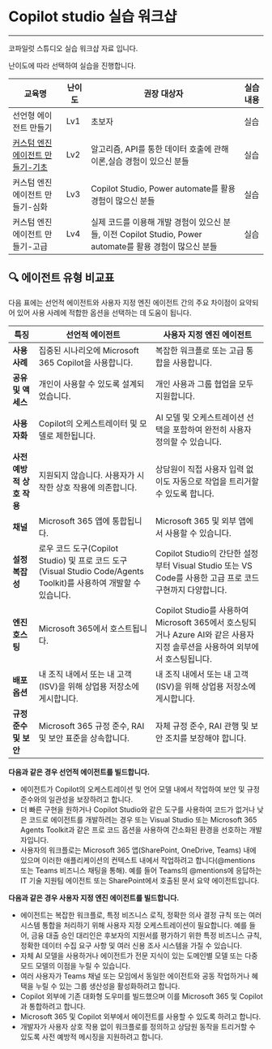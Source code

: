 # Copilot studio 실습 워크샵
----
코파일럿 스튜디오 실습 워크샵 자료 입니다.

난이도에 따라 선택하여 실습을 진행합니다.

| **교육명** | **난이도** | **권장 대상자** | **실습 내용** |
|---|---|---|---|
|선언형 에이전트 만들기| Lv1 | 초보자 | 실습 |
|[커스텀 엔진 에이전트 만들기-기초](https://github.com/chichoi1991/Copilot_Agent/tree/main/%EC%BD%94%ED%8C%8C%EC%9D%BC%EB%9F%BF%20%EC%8A%A4%ED%8A%9C%EB%94%94%EC%98%A4%20%EC%9B%8C%ED%81%AC%EC%83%B5/%EC%BB%A4%EC%8A%A4%ED%85%80%20%EC%97%90%EC%9D%B4%EC%A0%84%ED%8A%B8%20%EB%A7%8C%EB%93%A4%EA%B8%B0-%EA%B8%B0%EC%B4%88)| Lv2 | 알고리즘, API를 통한 데이터 호출에 관해 이론,실습 경험이 있으신 분들  | 실습 |
|커스텀 엔진 에이전트 만들기-심화| Lv3 |  Copilot Studio, Power automate를 활용 경험이 많으신 분들 | 실습 |
|커스텀 엔진 에이전트 만들기-고급| Lv4 | 실제 코드를 이용해 개발 경험이 있으신 분들, 이전 Copilot Studio, Power automate를 활용 경험이 많으신 분들 | 실습 |



## 🔍 에이전트 유형 비교표

다음 표에는 선언적 에이전트와 사용자 지정 엔진 에이전트 간의 주요 차이점이 요약되어 있어 사용 사례에 적합한 옵션을 선택하는 데 도움이 됩니다.

| **특징** | **선언적 에이전트** | **사용자 지정 엔진 에이전트** |
|----------|----------------------|--------------------------------|
| **사용 사례** | 집중된 시나리오에 Microsoft 365 Copilot을 사용합니다. | 복잡한 워크플로 또는 고급 통합을 사용합니다. |
| **공유 및 액세스** | 개인이 사용할 수 있도록 설계되었습니다. | 개인 사용과 그룹 협업을 모두 지원합니다. |
| **사용자화** | Copilot의 오케스트레이터 및 모델로 제한됩니다. | AI 모델 및 오케스트레이션 선택을 포함하여 완전히 사용자 정의할 수 있습니다. |
| **사전 예방적 상호 작용** | 지원되지 않습니다. 사용자가 시작한 상호 작용에 의존합니다. | 상담원이 직접 사용자 입력 없이도 자동으로 작업을 트리거할 수 있도록 합니다. |
| **채널** | Microsoft 365 앱에 통합됩니다. | Microsoft 365 및 외부 앱에서 사용할 수 있습니다. |
| **설정 복잡성** | 로우 코드 도구(Copilot Studio) 및 프로 코드 도구(Visual Studio Code/Agents Toolkit)를 사용하여 개발할 수 있습니다. | Copilot Studio의 간단한 설정부터 Visual Studio 또는 VS Code를 사용한 고급 프로 코드 구현까지 다양합니다. |
| **엔진 호스팅** | Microsoft 365에서 호스트됩니다. | Copilot Studio를 사용하여 Microsoft 365에서 호스팅되거나 Azure AI와 같은 사용자 지정 솔루션을 사용하여 외부에서 호스팅됩니다. |
| **배포 옵션** | 내 조직 내에서 또는 내 고객(ISV)을 위해 상업용 저장소에 게시합니다. | 내 조직 내에서 또는 내 고객(ISV)을 위해 상업용 저장소에 게시합니다. |
| **규정 준수 및 보안** | Microsoft 365 규정 준수, RAI 및 보안 표준을 상속합니다. | 자체 규정 준수, RAI 관행 및 보안 조치를 보장해야 합니다. |

**다음과 같은 경우 선언적 에이전트를 빌드합니다.**

- 에이전트가 Copilot의 오케스트레이션 및 언어 모델 내에서 작업하여 보안 및 규정 준수와의 일관성을 보장하려고 합니다.
- 더 빠른 구현을 원하거나 Copilot Studio와 같은 도구를 사용하여 코드가 없거나 낮은 코드로 에이전트를 개발하려는 경우 또는 Visual Studio 또는 Microsoft 365 Agents Toolkit과 같은 프로 코드 옵션을 사용하여 간소화된 환경을 선호하는 개발자입니다.
- 사용자의 워크플로는 Microsoft 365 앱(SharePoint, OneDrive, Teams) 내에 있으며 이러한 애플리케이션의 컨텍스트 내에서 작업하려고 합니다(@mentions 또는 Teams 비즈니스 채팅을 통해). 예를 들어 Teams의 @mentions에 응답하는 IT 기술 지원팀 에이전트 또는 SharePoint에서 호출된 문서 요약 에이전트입니다.


**다음과 같은 경우 사용자 지정 엔진 에이전트를 빌드합니다.**

- 에이전트는 복잡한 워크플로, 특정 비즈니스 로직, 정확한 의사 결정 규칙 또는 여러 시스템 통합을 처리하기 위해 사용자 지정 오케스트레이션이 필요합니다. 예를 들어, 금융 대출 승인 대리인은 후보자의 지원서를 평가하기 위한 특정 비즈니스 규칙, 정확한 데이터 수집 요구 사항 및 여러 신용 조사 시스템을 가질 수 있습니다.
- 자체 AI 모델을 사용하거나 에이전트가 전문 지식이 있는 도메인별 모델 또는 다중 모드 모델의 이점을 누릴 수 있습니다.
- 여러 사용자가 Teams 채널 또는 모임에서 동일한 에이전트와 공동 작업하거나 혜택을 누릴 수 있는 그룹 생산성을 활성화하려고 합니다.
- Copilot 외부에 기존 대화형 도우미를 빌드했으며 이를 Microsoft 365 및 Copilot과 통합하려고 합니다.
- Microsoft 365 및 Copilot 외부에서 에이전트를 사용할 수 있도록 하려고 합니다.
- 개발자가 사용자 상호 작용 없이 워크플로를 정의하고 상담원 동작을 트리거할 수 있도록 사전 예방적 메시징을 지원하려고 합니다.

